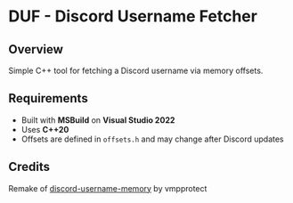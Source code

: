 # DUF - Discord Username Fetcher

## Overview

Simple C++ tool for fetching a Discord username via memory offsets.

## Requirements

* Built with **MSBuild** on **Visual Studio 2022**
* Uses **C++20**
* Offsets are defined in `offsets.h` and may change after Discord updates

## Credits

Remake of [discord-username-memory](https://github.com/vmpprotect/discord-username-memory) by vmpprotect
